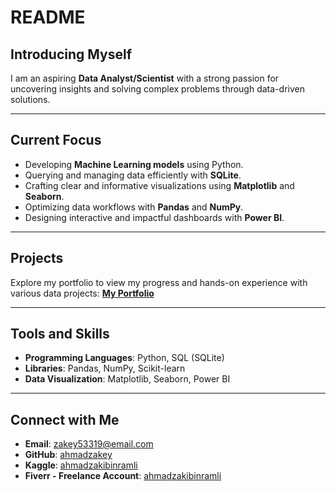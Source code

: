 # README

## Introducing Myself
I am an aspiring **Data Analyst/Scientist** with a strong passion for uncovering insights and solving complex problems through data-driven solutions.

---

## Current Focus
- Developing **Machine Learning models** using Python.
- Querying and managing data efficiently with **SQLite**.
- Crafting clear and informative visualizations using **Matplotlib** and **Seaborn**.
- Optimizing data workflows with **Pandas** and **NumPy**.
- Designing interactive and impactful dashboards with **Power BI**.

---

## Projects
Explore my portfolio to view my progress and hands-on experience with various data projects:
[**My Portfolio**](https://shorturl.at/Swpep)

---

## Tools and Skills
- **Programming Languages**: Python, SQL (SQLite)
- **Libraries**: Pandas, NumPy, Scikit-learn
- **Data Visualization**: Matplotlib, Seaborn, Power BI

---

## Connect with Me
- **Email**: [zakey53319@email.com](mailto:zakey53319@email.com)
- **GitHub**: [ahmadzakey](https://github.com/ahmadzakey)
- **Kaggle**: [ahmadzakibinramli](https://www.kaggle.com/ahmadzakibinramli)
- **Fiverr - Freelance Account**: [ahmadzakibinramli](https://www.fiverr.com/s/Ldlz2Vo)

